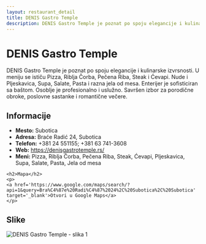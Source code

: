 ```yaml
---
layout: restaurant_detail
title: DENIS Gastro Temple
description: DENIS Gastro Temple je poznat po spoju elegancije i kulinarske izvrsnosti. U meniju se ističu Pizza, Riblja Čorba, Pečena Riba, Steak i Ćevapi. Nude i Pljeskavica, Supa, Salate, Pasta i razna jela od mesa. Enterijer je sofisticiran sa baštom. Osoblje je profesionalno i uslužno. Savršen izbor za porodične obroke, poslovne sastanke i romantične večere.
---
```


# DENIS Gastro Temple
<p class="description">DENIS Gastro Temple je poznat po spoju elegancije i kulinarske izvrsnosti. U meniju se ističu Pizza, Riblja Čorba, Pečena Riba, Steak i Ćevapi. Nude i Pljeskavica, Supa, Salate, Pasta i razna jela od mesa. Enterijer je sofisticiran sa baštom. Osoblje je profesionalno i uslužno. Savršen izbor za porodične obroke, poslovne sastanke i romantične večere.</p>

<div class="left-column text-content">
    <h2>Informacije</h2>
    <ul>
        <li><strong>Mesto:</strong> Subotica</li>
        <li><strong>Adresa:</strong> Braće Radić 24, Subotica</li>
        <li><strong>Telefon:</strong> +381 24 551155; +381 63 741-3608</li>
        <li><strong>Web:</strong> <a href='https://denisgastrotemple.rs/' target='_blank'>https://denisgastrotemple.rs/</a></li>
        <li><strong>Meni:</strong> Pizza, Riblja Čorba, Pečena Riba, Steak, Ćevapi, Pljeskavica, Supa, Salate, Pasta, Jela od mesa</li>
    </ul>

    <h2>Mapa</h2>
    <p>
    <a href='https://www.google.com/maps/search/?api=1&query=Bra%C4%87e%20Radi%C4%87%2024%2C%20Subotica%2C%20Subotica' target='_blank'>Otvori u Google Maps</a>
    </p>
</div>

<div class="right-column">
    <h2>Slike</h2>
    <div class="images-grid">
<img src='https://raw.githubusercontent.com/Gde-Jesti/images/refs/heads/main/denis%20gastro%20temple%20subotica.webp' alt='DENIS Gastro Temple - slika 1'>
    </div>
</div>